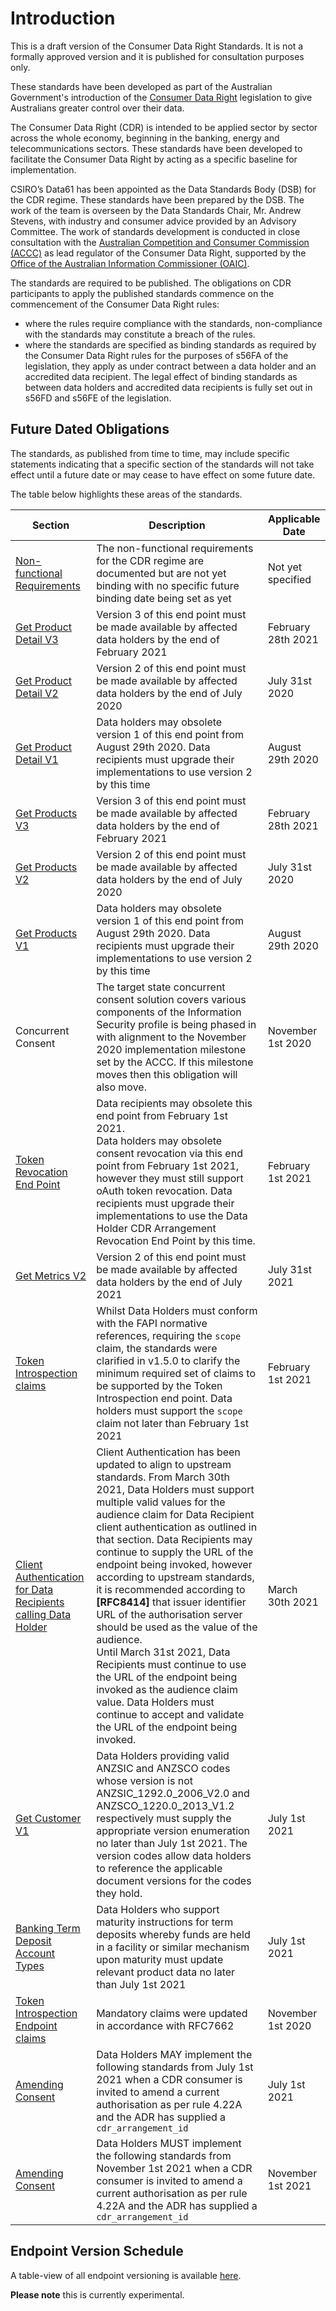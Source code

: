 # Introduction

<aside class="warning">
This is a draft version of the Consumer Data Right Standards. It is not a formally approved version and it is published for consultation purposes only.
</aside>

These standards have been developed as part of the Australian Government's introduction of the [Consumer Data Right](https://www.accc.gov.au/focus-areas/consumer-data-right "ACCC Consumer Data Right webpage") legislation to give Australians greater control over their data.

The Consumer Data Right (CDR) is intended to be applied sector by sector across the whole economy, beginning in the banking, energy and telecommunications sectors.  These standards have been developed to facilitate the Consumer Data Right by acting as a specific baseline for implementation.

CSIRO’s Data61 has been appointed as the Data Standards Body (DSB) for the CDR regime. These standards have been prepared by the DSB.  The work of the team is  overseen by the Data Standards Chair, Mr. Andrew Stevens, with industry and consumer advice provided by an Advisory Committee. The work of standards development is conducted in close consultation with the [Australian Competition and Consumer Commission (ACCC)](https://www.accc.gov.au/focus-areas/consumer-data-right-cdr-0) as lead regulator of the Consumer Data Right, supported by the [Office of the Australian Information Commissioner (OAIC)](https://www.oaic.gov.au/consumer-data-right/about-the-consumer-data-right/).

The standards are required to be published. The obligations on CDR participants to apply the published standards commence on the commencement of the Consumer Data Right rules:

- where the rules require compliance with the standards, non-compliance with the standards may constitute a breach of the rules.
- where the standards are specified as binding standards as required by the Consumer Data Right rules for the purposes of s56FA of the legislation, they apply as under contract between a data holder and an accredited data recipient.  The legal effect of binding standards as between data holders and accredited data recipients is fully set out in s56FD and s56FE of the legislation.

## Future Dated Obligations

The standards, as published from time to time, may include specific statements indicating that a specific section of the standards will not take effect until a future date or may cease to have effect on some future date.

The table below highlights these areas of the standards.

|Section|Description|Applicable Date|
|-------|-----------|---------------|
|[Non-functional Requirements](#non-functional-requirements)|The non-functional requirements for the CDR regime are documented but are not yet binding with no specific future binding date being set as yet|Not yet specified|
|[Get Product Detail V3](#get-product-detail)|Version 3 of this end point must be made available by affected data holders by the end of February 2021|February 28th 2021|
|[Get Product Detail V2](#get-product-detail)|Version 2 of this end point must be made available by affected data holders by the end of July 2020|July 31st 2020|
|[Get Product Detail V1](#get-product-detail)|Data holders may obsolete version 1 of this end point from August 29th 2020.  Data recipients must upgrade their implementations to use version 2 by this time|August 29th 2020|
|[Get Products V3](#get-products)|Version 3 of this end point must be made available by affected data holders by the end of February 2021|February 28th 2021|
|[Get Products V2](#get-products)|Version 2 of this end point must be made available by affected data holders by the end of July 2020|July 31st 2020|
|[Get Products V1](#get-products)|Data holders may obsolete version 1 of this end point from August 29th 2020.  Data recipients must upgrade their implementations to use version 2 by this time|August 29th 2020|
|Concurrent Consent|The target state concurrent consent solution covers various components of the Information Security profile is being phased in with alignment to the November 2020 implementation milestone set by the ACCC.  If this milestone moves then this obligation will also move.|November 1st 2020|
|[Token Revocation End Point](#token-revocation-end-point) | Data recipients may obsolete this end point from February 1st 2021.<br />Data holders may obsolete consent revocation via this end point from February 1st 2021, however they must still support oAuth token revocation. Data recipients must upgrade their implementations to use the Data Holder CDR Arrangement Revocation End Point by this time. | February 1st 2021|
|[Get Metrics V2](#get-metrics)|Version 2 of this end point must be made available by affected data holders by the end of July 2021|July 31st 2021|
|[Token Introspection claims](#introspection-end-point)|Whilst Data Holders must conform with the FAPI normative references, requiring the ``scope`` claim, the standards were clarified in v1.5.0 to clarify the minimum required set of claims to be supported by the Token Introspection end point. Data holders must support the ``scope`` claim not later than February 1st 2021|February 1st 2021|
|[Client Authentication for Data Recipients calling Data Holder](#client-authentication)| Client Authentication has been updated to align to upstream standards. From March 30th 2021, Data Holders must support multiple valid values for the audience claim for Data Recipient client authentication as outlined in that section. Data Recipients may continue to supply the URL of the endpoint being invoked, however according to upstream standards, it is recommended according to **[RFC8414]** that issuer identifier URL of the authorisation server should be used as the value of the audience.<br/>Until March 31st 2021, Data Recipients must continue to use the URL of the endpoint being invoked as the audience claim value. Data Holders must continue to accept and validate the URL of the endpoint being invoked. | March 30th 2021 |
| [Get Customer V1](#get-customer) | Data Holders providing valid ANZSIC and ANZSCO codes whose version is not ANZSIC_1292.0_2006_V2.0 and ANZSCO_1220.0_2013_V1.2 respectively must supply the appropriate version enumeration no later than July 1st 2021. The version codes allow data holders to reference the applicable document versions for the codes they hold. | July 1st 2021 |
| [Banking Term Deposit Account Types](#product-amp-account-components) | Data Holders who support maturity instructions for term deposits whereby funds are held in a facility or similar mechanism upon maturity must update relevant product data no later than July 1st 2021 | July 1st 2021 |
| [Token Introspection Endpoint claims](#end-points) | Mandatory claims were updated in accordance with RFC7662 | November 1st 2020 |
| [Amending Consent](#amending-authorisation-standards) |Data Holders MAY implement the following standards from July 1st 2021 when a CDR consumer is invited to amend a current authorisation as per rule 4.22A and the ADR has supplied a `cdr_arrangement_id`| July 1st 2021|
| [Amending Consent](#amending-authorisation-standards)|Data Holders MUST implement the following standards from November 1st 2021 when a CDR consumer is invited to amend a current authorisation as per rule 4.22A and the ADR has supplied a `cdr_arrangement_id`|November 1st 2021|


## Endpoint Version Schedule
A table-view of all endpoint versioning is available <a href='includes/endpoint-version-schedule/'>here</a>.

**Please note** this is currently experimental.
